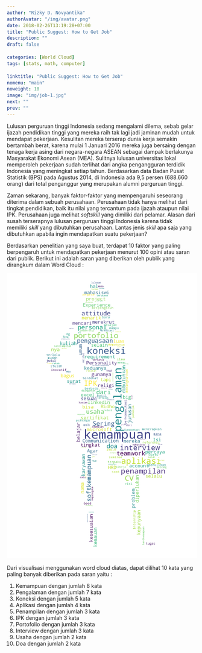 ```yaml
---
author: "Rizky D. Novyantika"
authorAvatar: "/img/avatar.png"
date: 2018-02-26T13:19:28+07:00
title: "Public Suggest: How to Get Job"
description: ""
draft: false

categories: [World Cloud]
tags: [stats, math, computer]

linktitle: "Public Suggest: How to Get Job"
nomenu: "main"
noweight: 10
image: "img/job-1.jpg"
next: ""
prev: ""
---
```


Lulusan perguruan tinggi Indonesia sedang mengalami dilema, sebab gelar ijazah pendidikan tinggi yang mereka raih tak lagi jadi jaminan mudah untuk mendapat pekerjaan. Kesulitan mereka terserap dunia kerja semakin bertambah berat, karena mulai 1 Januari 2016 mereka juga bersaing dengan tenaga kerja asing dari negara-negara ASEAN sebagai dampak berlakunya Masyarakat Ekonomi Asean (MEA). Sulitnya lulusan universitas lokal memperoleh pekerjaan sudah terlihat dari angka pengangguran terdidik Indonesia yang meningkat setiap tahun. Berdasarkan data Badan Pusat Statistik (BPS) pada Agustus 2014, di Indonesia ada 9,5 persen (688.660 orang) dari total penganggur yang merupakan alumni perguruan tinggi.

Zaman sekarang, banyak faktor-faktor yang mempengaruhi seseorang diterima dalam sebuah perusahaan. Perusahaan tidak hanya melihat dari tingkat pendidikan, baik itu nilai yang tercantum pada ijazah ataupun nilai IPK. Perusahaan juga melihat _softskill_ yang dimiliki dari pelamar. Alasan dari susah terserapnya lulusan perguruan tinggi Indonesia karena tidak memiliki _skill_ yang dibutuhkan perusahaan. Lantas jenis _skill_ apa saja yang dibutuhkan apabila ingin mendapatkan suatu pekerjaan?

Berdasarkan penelitian yang saya buat, terdapat 10 faktor yang paling berpengaruh untuk mendapatkan pekerjaan menurut 100 opini atau saran dari publik. Berikut ini adalah saran yang diberikan oleh publik yang dirangkum dalam Word Cloud :

![Public Suggest: How to Get Job](/images/public-suggest-how-to-get-job/1.png)

Dari visualisasi menggunakan word cloud diatas, dapat dilihat 10 kata yang paling banyak diberikan pada saran yaitu :

1. Kemampuan dengan jumlah 8 kata
2. Pengalaman dengan jumlah 7 kata
3. Koneksi dengan jumlah 5 kata
4. Aplikasi dengan jumlah 4 kata
5. Penampilan dengan jumlah 3 kata
6. IPK dengan jumlah 3 kata
7. Portofolio dengan jumlah 3 kata
8. Interview dengan jumlah 3 kata
9. Usaha dengan jumlah 2 kata
10. Doa dengan jumlah 2 kata